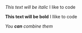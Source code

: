 *This text will be italic*
I like to code

**This text will be bold**
I llike to code

_You **can** combine them_
